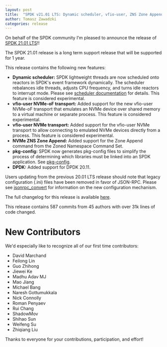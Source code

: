 ```yaml
---
layout: post
title:  "SPDK v21.01 LTS: Dynamic scheduler, vfio-user, ZNS Zone Append"
author: Tomasz Zawadzki
categories: release
---
```


On behalf of the SPDK community I'm pleased to announce the release of [SPDK 21.01 LTS](https://github.com/spdk/spdk/releases/tag/v21.01)!!

The SPDK 21.01 release is a long term support release that will be supported for 1 year.

This release contains the following new features:

- **Dynamic scheduler:** SPDK lightweight threads are now scheduled onto reactors in SPDK's event framework dynamically. The scheduler rebalances idle threads, adjusts CPU frequency, and turns idle reactors to interrupt mode. Please see [scheduler documentation](https://www.spdk.io/doc/scheduler.html) for details. This feature is considered experimental.
- **vfio-user NVMe-oF transport:** Added support for the new vfio-user NVMe-oF transport that emulates an NVMe device over shared memory to a virtual machine or separate process. This feature is considered experimental.
- **vfio-user NVMe transport:** Added support for the vfio-user NVMe transport to allow connecting to emulated NVMe devices directly from a process. This feature is considered experimental.
- **NVMe ZNS Zone Append:** Added support for the Zone Append command from the Zoned Namespace Command Set.
- **pkg-config:** SPDK now generates pkg-config files to simplify the process of determining which libraries must be linked into an SPDK application. See [pkg-config](https://spdk.io/doc/pkgconfig.html).
- **DPDK:** Added support for DPDK 20.11.

Users updating from the previous 20.01 LTS release should note that legacy configuration (.ini) files have been removed in favor of JSON-RPC. Please see [jsonrpc_convert](https://spdk.io/doc/jsonrpc.html#jsonrpc_convert) for information on the new configuration mechanism.

The full changelog for this release is available [here](https://github.com/spdk/spdk/releases/tag/v21.01).

This release contains 587 commits from 45 authors with over 31k lines of code changed.

# New Contributors

We'd especially like to recognize all of our first time contributors:

- David Marchand
- Feilong Lin
- Guo Zhihong
- Jiewei Ke
- Madhu Adav MJ
- Mao Jiang
- Michael Bang
- Naresh Gottumukkala
- Nick Connolly
- Roman Penyaev
- Rui Chang
- ShadowMov
- Shihao Sun
- Weifeng Su
- Zhiqiang Liu


Thanks to everyone for your contributions, participation, and effort!
